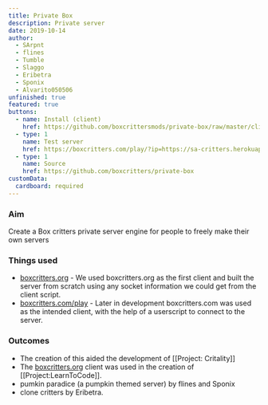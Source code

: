 ```yaml
---
title: Private Box
description: Private server
date: 2019-10-14
author:
  - SArpnt
  - flines
  - Tumble
  - Slaggo
  - Eribetra
  - Sponix
  - Alvarito050506
unfinished: true
featured: true
buttons:
  - name: Install (client)
    href: https://github.com/boxcrittersmods/private-box/raw/master/client.user.js
  - type: 1
    name: Test server
    href: https://boxcritters.com/play/?ip=https://sa-critters.herokuapp.com/
  - type: 1
    name: Source
    href: https://github.com/boxcritters/private-box
customData:
  cardboard: required
---
```

### Aim
Create a Box critters private server engine for people to freely make their own servers

### Things used
- [boxcritters.org](https://boxcritters.org) - We used boxcritters.org as the first client and built the server from scratch using any socket information we could get from the client script.
- [boxcritters.com/play](https://boxcritters.com/play) - Later in development boxcritters.com was used as the intended client, with the help of a userscript to connect to the server.

### Outcomes
- The creation of this aided the development of [[Project: Critality]]
- The [boxcritters.org](https://boxcritters.org) client was used in the creation of [[Project:LearnToCode]].
- pumkin paradice (a pumpkin themed server) by flines and Sponix
- clone critters by Eribetra.
